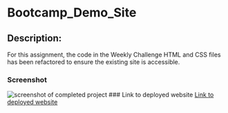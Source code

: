 # Bootcamp_Demo_Site
## Description:
For this assignment, the code in the Weekly Challenge HTML and CSS files has been refactored to ensure the existing site is accessible. 
### Screenshot
<img src="01-html-css-git-homework-demo.png" alt="screenshot of completed project" />
### Link to deployed website
<a href="#https://pmgirardi.github.io/Bootcamp_Demo_Site/">Link to deployed website</a>

